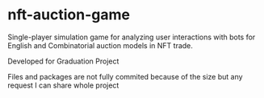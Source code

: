 # nft-auction-game
Single-player simulation game for analyzing user interactions with bots for English and Combinatorial auction models in NFT trade.

Developed for Graduation Project

Files and packages are not fully commited because of the size but any request I can share whole project
